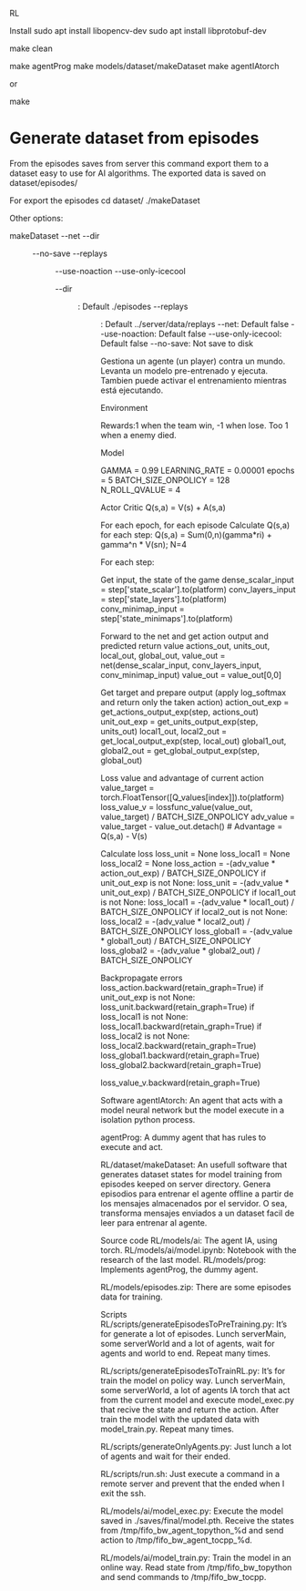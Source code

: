 


RL

Install
sudo apt install libopencv-dev
sudo apt install libprotobuf-dev

make clean

make agentProg
make models/dataset/makeDataset
make agentIAtorch

or 

make


# Generate dataset from episodes
From the episodes saves from server this command export them to a dataset easy to use for AI algorithms.
The exported data is saved on dataset/episodes/

For export the episodes
cd dataset/
./makeDataset

Other options:

makeDataset --net --dir <dir to save> --no-save --replays <dir> --use-noaction --use-only-icecool

--dir <dir to save>: Default ./episodes
--replays <dir>: Default ../server/data/replays
--net: Default false
--use-noaction: Default false
--use-only-icecool: Default false
--no-save: Not save to disk




Gestiona un agente (un player) contra un mundo.
Levanta un modelo pre-entrenado y ejecuta.
Tambien puede activar el entrenamiento mientras está ejecutando.


Environment

Rewards:1 when the team win, -1 when lose. Too 1 when a enemy died.


Model

GAMMA = 0.99
LEARNING_RATE = 0.00001
epochs = 5
BATCH_SIZE_ONPOLICY = 128
N_ROLL_QVALUE = 4

Actor Critic
Q(s,a) = V(s) + A(s,a)

For each epoch, for each episode
Calculate Q(s,a) for each step:
Q(s,a) = Sum(0,n)(gamma*ri) + gamma^n * V(sn); N=4

For each step:

Get input, the state of the game
dense_scalar_input = step['state_scalar'].to(platform)
conv_layers_input = step['state_layers'].to(platform)
conv_minimap_input = step['state_minimaps'].to(platform)

Forward to the net and get action output and predicted return value
actions_out, units_out, local_out, global_out, value_out = net(dense_scalar_input, conv_layers_input, conv_minimap_input)
value_out = value_out[0,0]

Get target and prepare output (apply log_softmax and return only the taken action)
action_out_exp = get_actions_output_exp(step, actions_out)
unit_out_exp = get_units_output_exp(step, units_out)
local1_out, local2_out = get_local_output_exp(step, local_out)
global1_out, global2_out = get_global_output_exp(step, global_out)

Loss value and advantage of current action
value_target = torch.FloatTensor([Q_values[index]]).to(platform)
loss_value_v = lossfunc_value(value_out, value_target) / BATCH_SIZE_ONPOLICY
adv_value = value_target - value_out.detach() # Advantage = Q(s,a) - V(s)


Calculate loss
loss_unit = None
loss_local1 = None
loss_local2 = None
loss_action = -(adv_value * action_out_exp) / BATCH_SIZE_ONPOLICY
if unit_out_exp is not None:
	loss_unit = -(adv_value * unit_out_exp) / BATCH_SIZE_ONPOLICY
if local1_out is not None:
	loss_local1 = -(adv_value * local1_out) / BATCH_SIZE_ONPOLICY
if local2_out is not None:
	loss_local2 = -(adv_value * local2_out) / BATCH_SIZE_ONPOLICY
loss_global1 = -(adv_value * global1_out) / BATCH_SIZE_ONPOLICY
loss_global2 = -(adv_value * global2_out) / BATCH_SIZE_ONPOLICY

Backpropagate errors
loss_action.backward(retain_graph=True)
if unit_out_exp is not None:
	loss_unit.backward(retain_graph=True)
if loss_local1 is not None:
	loss_local1.backward(retain_graph=True)
if loss_local2 is not None:
	loss_local2.backward(retain_graph=True)
loss_global1.backward(retain_graph=True)
loss_global2.backward(retain_graph=True)

loss_value_v.backward(retain_graph=True)

            








Software
agentIAtorch: An agent that acts with a model neural network but the model execute in a isolation python process.

agentProg: A dummy agent that has rules to execute and act.

RL/dataset/makeDataset: An usefull software that generates dataset states for model training from episodes keeped on server directory.
Genera episodios para entrenar el agente offline a partir de los mensajes almacenados por el servidor.
O sea, transforma mensajes enviados a un dataset facil de leer para entrenar al agente.

Source code
RL/models/ai: The agent IA, using torch.
RL/models/ai/model.ipynb: Notebook with the research of the last model.
RL/models/prog: Implements agentProg, the dummy agent.

RL/models/episodes.zip: There are some episodes data for training.

Scripts
RL/scripts/generateEpisodesToPreTraining.py: It’s for generate a lot of episodes. Lunch serverMain, some serverWorld and a lot of agents, wait for agents and world to end. Repeat many times.

RL/scripts/generateEpisodesToTrainRL.py: It’s for train the model on policy way. Lunch serverMain, some serverWorld, a lot of agents IA torch that act from the current model and execute model_exec.py that recive the state and return the action. After train the model with the updated data with model_train.py. Repeat many times.

RL/scripts/generateOnlyAgents.py: Just lunch a lot of agents and wait for their ended.

RL/scripts/run.sh: Just execute a command in a remote server and prevent that the ended when I exit the ssh.

RL/models/ai/model_exec.py: Execute the model saved in ./saves/final/model.pth. Receive the states from /tmp/fifo_bw_agent_topython_%d and send action to /tmp/fifo_bw_agent_tocpp_%d.

RL/models/ai/model_train.py: Train the model in an online way. Read state from /tmp/fifo_bw_topython and send commands to /tmp/fifo_bw_tocpp.


















